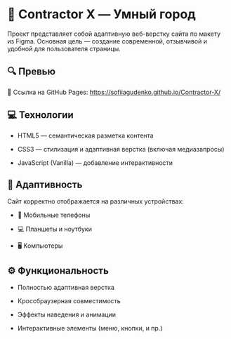 # 🚧 Contractor X — Умный город
Проект представляет собой адаптивную веб-верстку сайта по макету из Figma.
Основная цель — создание современной, отзывчивой и удобной для пользователя страницы.

## 🔍 Превью
📌 Ссылка на GitHub Pages: https://sofiiagudenko.github.io/Contractor-X/

## 💻 Технологии
* HTML5 — семантическая разметка контента

* CSS3 — стилизация и адаптивная верстка (включая медиазапросы)

* JavaScript (Vanilla) — добавление интерактивности

## 📱 Адаптивность
Сайт корректно отображается на различных устройствах:

* 📱 Мобильные телефоны

* 💻 Планшеты и ноутбуки

* 🖥️ Компьютеры

## ⚙️ Функциональность
* Полностью адаптивная верстка

* Кроссбраузерная совместимость

* Эффекты наведения и анимации

* Интерактивные элементы (меню, кнопки, и пр.)